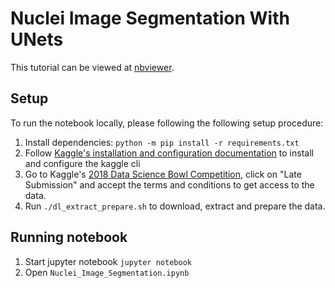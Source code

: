 # Nuclei Image Segmentation With UNets

This tutorial can be viewed at [nbviewer](https://nbviewer.jupyter.org/github/skorch-dev/skorch/blob/master/examples/nuclei_image_segmentation/Nuclei_Image_Segmentation.ipynb).

## Setup

To run the notebook locally, please following the following setup procedure:

1. Install dependencies: `python -m pip install -r requirements.txt`
1. Follow [Kaggle's installation and configuration documentation](https://github.com/Kaggle/kaggle-api#installation) to install and configure the kaggle cli
1. Go to Kaggle's [2018 Data Science Bowl Competition](https://www.kaggle.com/c/data-science-bowl-2018), click on "Late Submission" and accept the terms and conditions to get access to the data.
1. Run `./dl_extract_prepare.sh` to download, extract and prepare the data.

## Running notebook

1. Start jupyter notebook `jupyter notebook`
1. Open `Nuclei_Image_Segmentation.ipynb`

